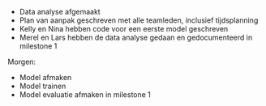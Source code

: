 - Data analyse afgemaakt
- Plan van aanpak geschreven met alle teamleden, inclusief tijdsplanning
- Kelly en Nina hebben code voor een eerste model geschreven
- Merel en Lars hebben de data analyse gedaan en gedocumenteerd in milestone 1

Morgen:
- Model afmaken
- Model trainen
- Model evaluatie afmaken in milestone 1 
